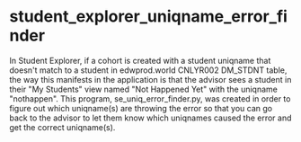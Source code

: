 # student_explorer_uniqname_error_finder
In Student Explorer, if a cohort is created with a student uniqname that doesn't match to a student in edwprod.world CNLYR002 DM_STDNT table, the way this manifests in the application is that the advisor sees a student in their "My Students" view named "Not Happened Yet" with the uniqname "nothappen". This program, se_uniq_error_finder.py, was created in order to figure out which uniqname(s) are throwing the error so that you can go back to the advisor to let them know which uniqnames caused the error and get the correct uniqname(s).
